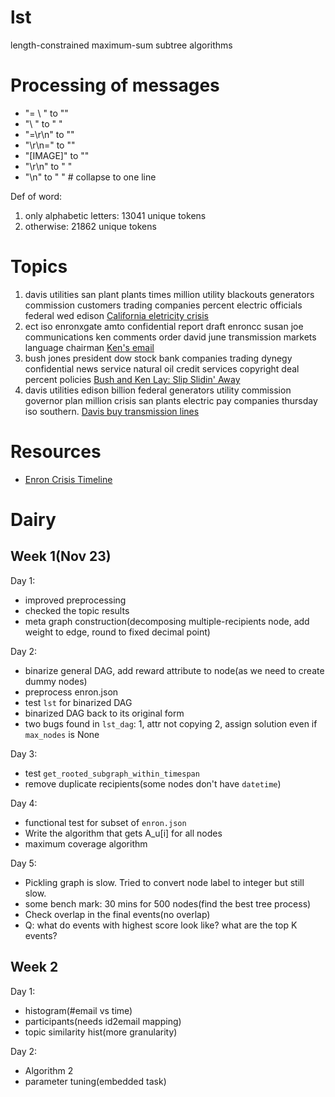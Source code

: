 # lst
length-constrained maximum-sum subtree algorithms


# Processing of messages

- "= \ " to ""
- "\ " to " "
- "=\r\n" to ""
- "\r\n=" to ""
- "[IMAGE]" to ""
- "\r\n" to " "
- "\n" to " " \# collapse to one line

Def of word:

1. only alphabetic letters: 13041 unique tokens
2. otherwise:  21862 unique tokens


# Topics

1. davis utilities san plant plants times million utility blackouts generators commission customers trading companies percent electric officials federal wed edison [California eletricity crisis](https://en.wikipedia.org/wiki/California_electricity_crisis)
2. ect iso enronxgate amto confidential report draft enroncc susan joe communications ken comments order david june transmission markets language chairman [Ken's email](https://www.cs.umd.edu/~golbeck/perl/examples/KenLayEmail.txt)
3. bush jones president dow stock bank companies trading dynegy confidential news service natural oil credit services copyright deal percent policies [Bush and Ken Lay: Slip Slidin' Away](https://consortiumnews.com/Print/020602.html)
4. davis utilities edison billion federal generators utility commission governor plan million crisis san plants electric pay companies thursday iso southern. [Davis buy transmission lines](http://www.consumerwatchdog.org/story/davis-reaches-deal-edison-buy-transmission-lines-27-billion)


# Resources

- [Enron Crisis Timeline](https://www.ferc.gov/industries/electric/indus-act/wec/chron/chronology.pdf)


# Dairy

## Week 1(Nov 23)

Day 1: 

- improved preprocessing
- checked the topic results
- meta graph construction(decomposing multiple-recipients node, add weight to edge, round to fixed decimal point)

Day 2:

- binarize general DAG, add reward attribute to node(as we need to create dummy nodes)
- preprocess enron.json
- test `lst` for binarized DAG
- binarized DAG back to its original form
- two bugs found in `lst_dag`: 1, attr not copying 2, assign solution even if `max_nodes` is None

Day 3:

- test `get_rooted_subgraph_within_timespan`
- remove duplicate recipients(some nodes don't have `datetime`)

Day 4:

- functional test for subset of `enron.json`
- Write the algorithm that gets A_u[i] for all nodes
- maximum coverage algorithm

Day 5:

- Pickling graph is slow. Tried to convert node label to integer but still slow. 
- some bench mark: 30 mins for 500 nodes(find the best tree process)
- Check overlap in the final events(no overlap)
- Q: what do events with highest score look like? what are the top K events?

## Week 2

Day 1: 

- histogram(#email vs time)
- participants(needs id2email mapping)
- topic similarity hist(more granularity)

Day 2:

- Algorithm 2
- parameter tuning(embedded task)

